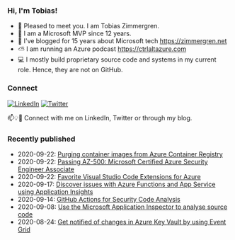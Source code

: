 ### Hi, I'm Tobias!
- 🔭 Pleased to meet you. I am Tobias Zimmergren.
- 🥇 I am a Microsoft MVP since 12 years.
- 📰 I've blogged for 15 years about Microsoft tech https://zimmergren.net
- ⛅ I am running an Azure podcast https://ctrlaltazure.com
- 💻 I mostly build proprietary source code and systems in my current role. Hence, they are not on GitHub.

### Connect
<a href="https://www.linkedin.com/in/zimmergren"><img src="https://img.shields.io/badge/LinkedIn--_.svg?style=social&logo=linkedin" alt="LinkedIn"></a> <a href="https://twitter.com/zimmergren"><img src="https://img.shields.io/twitter/follow/zimmergren?label=Twitter&style=social" alt="Twitter"></a>

📫💡🙏 Connect with me on LinkedIn, Twitter or through my blog.

### Recently published
- 2020-09-22: [Purging container images from Azure Container Registry](https://zimmergren.net/purging-container-images-from-azure-container-registry/)
- 2020-09-22: [Passing AZ-500: Microsoft Certified Azure Security Engineer Associate](https://zimmergren.net/passing-az-500-microsoft-certified-azure-security-engineer-associate/)
- 2020-09-22: [Favorite Visual Studio Code Extensions for Azure](https://zimmergren.net/favorite-visual-studio-code-extensions-for-azure/)
- 2020-09-17: [Discover issues with Azure Functions and App Service using Application Insights](https://zimmergren.net/discover-issues-azure-functions-app-services-using-application-insights/)
- 2020-09-14: [GitHub Actions for Security Code Analysis](https://zimmergren.net/github-actions-for-security-code-analysis/)
- 2020-09-08: [Use the Microsoft Application Inspector to analyse source code](https://zimmergren.net/use-microsoft-application-inspector-to-analyze-source-code/)
- 2020-08-24: [Get notified of changes in Azure Key Vault by using Event Grid](https://zimmergren.net/get-notified-of-changes-in-azure-key-vault-using-event-grid/)
